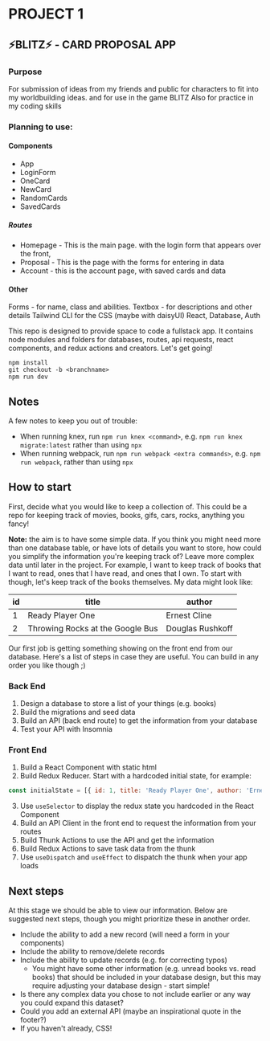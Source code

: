 # PROJECT 1

## ⚡BLITZ⚡ - CARD PROPOSAL APP

### Purpose
For submission of ideas from my friends and public for characters to fit into my worldbuilding ideas. and for use in the game BLITZ
Also for practice in my coding skills

### Planning to use:

#### Components
- App
- LoginForm
- OneCard
- NewCard
- RandomCards
- SavedCards

##### Routes
- Homepage - This is the main page. with the login form that appears over the front, 
- Proposal - This is the page with the forms for entering in data
- Account - this is the account page, with saved cards and data

#### Other
Forms - for name, class and abilities.
Textbox - for descriptions and other details
Tailwind CLI for the CSS (maybe with daisyUI)
React, Database, Auth



This repo is designed to provide space to code a fullstack app. It contains node modules and folders for databases, routes, api requests, react components, and redux actions and creators. Let's get going!

```
npm install
git checkout -b <branchname>
npm run dev
```

## Notes

A few notes to keep you out of trouble:
- When running knex, run `npm run knex <command>`, e.g. `npm run knex migrate:latest` rather than using `npx`
- When running webpack, run `npm run webpack <extra commands>`, e.g. `npm run webpack`, rather than using `npx`

## How to start

First, decide what you would like to keep a collection of. This could be a repo for keeping track of movies, books, gifs, cars, rocks, anything you fancy!

**Note:** the aim is to have some simple data. If you think you might need more than one database table, or have lots of details you want to store, how could you simplify the information you're keeping track of? Leave more complex data until later in the project. For example, I want to keep track of books that I want to read, ones that I have read, and ones that I own. To start with though, let's keep track of the books themselves. My data might look like:

|id|title|author|
|---|---|---|
| 1 | Ready Player One | Ernest Cline |
| 2 | Throwing Rocks at the Google Bus | Douglas Rushkoff |

Our first job is getting something showing on the front end from our database. Here's a list of steps in case they are useful. You can build in any order you like though ;)

### Back End

1.  Design a database to store a list of your things (e.g. books)
1.  Build the migrations and seed data
1.  Build an API (back end route) to get the information from your database
1.  Test your API with Insomnia

### Front End

1.  Build a React Component with static html
1.  Build Redux Reducer. Start with a hardcoded initial state, for example:
```js
const initialState = [{ id: 1, title: 'Ready Player One', author: 'Ernest Cline' }]
```
3.  Use `useSelector` to display the redux state you hardcoded in the React Component
1.  Build an API Client in the front end to request the information from your routes
1.  Build Thunk Actions to use the API and get the information
1.  Build Redux Actions to save task data from the thunk
1.  Use `useDispatch` and `useEffect` to dispatch the thunk when your app loads

## Next steps

At this stage we should be able to view our information. Below are suggested next steps, though you might prioritize these in another order.

- Include the ability to add a new record (will need a form in your components)
- Include the ability to remove/delete records
- Include the ability to update records (e.g. for correcting typos)
  - You might have some other information (e.g. unread books vs. read books) that should be included in your database design, but this may require adjusting your database design - start simple!
- Is there any complex data you chose to not include earlier or any way you could expand this dataset?
- Could you add an external API (maybe an inspirational quote in the footer?)
- If you haven't already, CSS!
